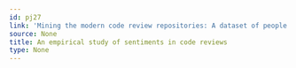 ```yaml
---
id: pj27
link: 'Mining the modern code review repositories: A dataset of people'
source: None
title: An empirical study of sentiments in code reviews
type: None
---
```

